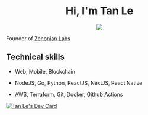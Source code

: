 <h1 align="center"><b>Hi, I'm Tan Le </b></h1>
<p align="center">
  <a href="https://github.com/DenverCoder1/readme-typing-svg"><img src="https://readme-typing-svg.herokuapp.com?font=Time+New+Roman&color=cyan&size=25&center=true&vCenter=true&width=600&height=100&lines=Full-stack+Software+Engineer;Tan+Le+.+aka+Thomas+Le"></a>
</p>

Founder of [Zenonian Labs](https://github.com/zenonian-labs)

## Technical skills

-   Web, Mobile, Blockchain

-   NodeJS, Go, Python, ReactJS, NextJS, React Native

-   AWS, Terraform, Git, Docker, Github Actions

<a href="https://app.daily.dev/tanlethanh"><img src="https://api.daily.dev/devcards/v2/X0k9kvU4YnyUg2lxa65QP.png?type=wide&r=ynb" alt="Tan Le's Dev Card"/></a>
